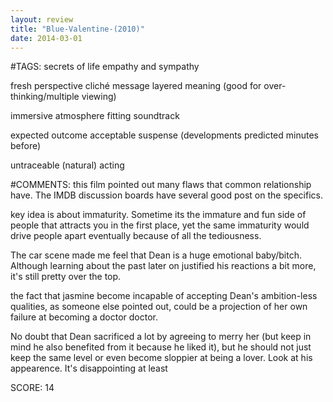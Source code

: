 ```yaml
---
layout: review
title: "Blue-Valentine-(2010)"
date: 2014-03-01
---
```


#TAGS:
secrets of life
empathy and sympathy

fresh perspective
cliché message
layered meaning (good for over-thinking/multiple viewing)

immersive atmosphere
fitting soundtrack

expected outcome
acceptable suspense (developments predicted minutes before)

untraceable (natural) acting

#COMMENTS:
this film pointed out many flaws that common relationship have. The IMDB discussion boards have several good post on the specifics.

key idea is about immaturity. Sometime its the immature and fun side of people that attracts you in the first place, yet the same immaturity would drive people apart eventually because of all the tediousness.

The car scene made me feel that Dean is a huge emotional baby/bitch. Although learning about the past later on justified his reactions a bit more, it's still pretty over the top.

the fact that jasmine become incapable of accepting Dean's ambition-less qualities, as someone else pointed out, could be a projection of her own failure at becoming a doctor doctor.

No doubt that Dean sacrificed a lot by agreeing to merry her (but keep in mind he also benefited from it because he liked it), but he should not just keep the same level or even become sloppier at being a lover. Look at his appearence. It's disappointing at least





SCORE:
14

